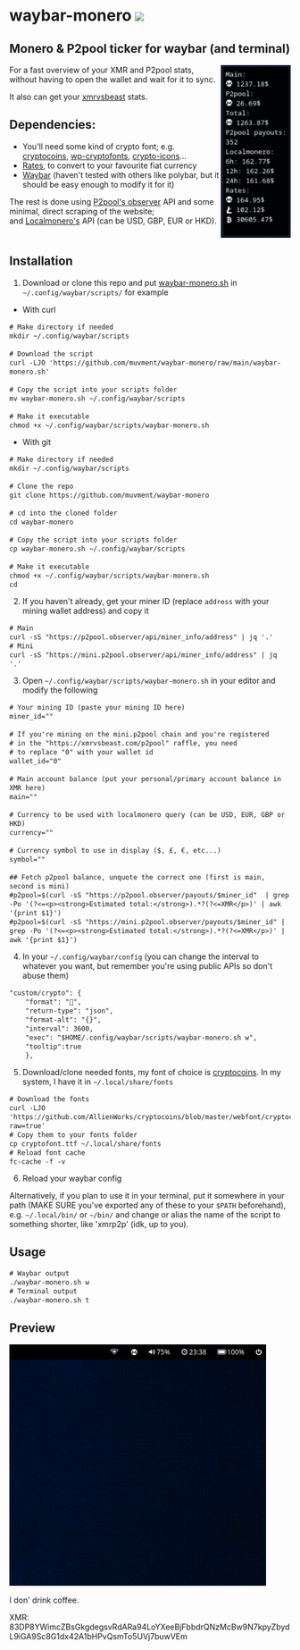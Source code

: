 # waybar-monero ![](https://www.getmonero.org/meta/favicon-32x32.png)

## Monero &amp; P2pool ticker for waybar (and terminal)

<img src="example/example.png" align="right" width="125px"/>

For a fast overview of your XMR and P2pool stats, without having to open the wallet and wait for it to sync.

It also can get your [xmrvsbeast](https://xmrvsbeast.com/p2pool/) stats.

## Dependencies:
- You'll need some kind of crypto font; e.g. [cryptocoins](https://github.com/AllienWorks/cryptocoins/blob/master/webfont/cryptocoins.ttf), [wp-cryptofonts](https://github.com/evgrezanov/wp-cryptofonts/blob/5e598eba70798f20af6970e3c256ff06cbfe88a9/asset/fonts/cryptofont.ttf), [crypto-icons](https://github.com/guardaco/crypto-icons/blob/3f0ddf1352afe40269e4519c4cde6ed4a60a7350/fonts/coins.ttf)...
- [Rates](https://github.com/lunush/rates), to convert to your favourite fiat currency
- [Waybar](https://github.com/Alexays/Waybar) (haven't tested with others like polybar, but it should be easy enough to modify it for it)

The rest is done using [P2pool's observer](https://p2pool.observer/api) API and some minimal, direct scraping of the website;  
and [Localmonero's](https://localmonero.co/web/ticker?currencyCode=USD) API (can be USD, GBP, EUR or HKD).
<br clear="right"/>

## Installation

1. Download or clone this repo and put [waybar-monero.sh](https://github.com/muvment/waybar-monero/raw/main/waybar-monero.sh) in `~/.config/waybar/scripts/` for example

- With curl
```
# Make directory if needed
mkdir ~/.config/waybar/scripts

# Download the script
curl -LJO 'https://github.com/muvment/waybar-monero/raw/main/waybar-monero.sh'

# Copy the script into your scripts folder
mv waybar-monero.sh ~/.config/waybar/scripts

# Make it executable
chmod +x ~/.config/waybar/scripts/waybar-monero.sh
```

- With git
```
# Make directory if needed
mkdir ~/.config/waybar/scripts

# Clone the repo
git clone https://github.com/muvment/waybar-monero

# cd into the cloned folder
cd waybar-monero

# Copy the script into your scripts folder
cp waybar-monero.sh ~/.config/waybar/scripts

# Make it executable
chmod +x ~/.config/waybar/scripts/waybar-monero.sh
cd
```
2. If you haven't already, get your miner ID (replace `address` with your mining wallet address) and copy it
```
# Main
curl -sS "https://p2pool.observer/api/miner_info/address" | jq '.'
# Mini
curl -sS "https://mini.p2pool.observer/api/miner_info/address" | jq '.'
```

3. Open `~/.config/waybar/scripts/waybar-monero.sh` in your editor and modify the following
```
# Your mining ID (paste your mining ID here)
miner_id=""

# If you're mining on the mini.p2pool chain and you're registered
# in the "https://xmrvsbeast.com/p2pool" raffle, you need
# to replace "0" with your wallet id
wallet_id="0"

# Main account balance (put your personal/primary account balance in XMR here)
main=""

# Currency to be used with localmonero query (can be USD, EUR, GBP or HKD)
currency=""

# Currency symbol to use in display ($, £, €, etc...)
symbol=""

## Fetch p2pool balance, unquote the correct one (first is main, second is mini)
#p2pool=$(curl -sS "https://p2pool.observer/payouts/$miner_id"  | grep -Po '(?<=<p><strong>Estimated total:</strong>).*?(?<=XMR</p>)' | awk '{print $1}')
#p2pool=$(curl -sS "https://mini.p2pool.observer/payouts/$miner_id" | grep -Po '(?<=<p><strong>Estimated total:</strong>).*?(?<=XMR</p>)' | awk '{print $1}')
```
4. In your `~/.config/waybar/config` (you can change the interval to whatever you want, but remember you're using public APIs so don't abuse them)
```    
"custom/crypto": {
    "format": "",
    "return-type": "json",
    "format-alt": "{}",
    "interval": 3600,
    "exec": "$HOME/.config/waybar/scripts/waybar-monero.sh w",
    "tooltip":true
    },
```
5. Download/clone needed fonts, my font of choice is [cryptocoins](https://github.com/AllienWorks/cryptocoins/blob/master/webfont/cryptocoins.ttf). In my system, I have it in `~/.local/share/fonts`
```
# Download the fonts
curl -LJO 'https://github.com/AllienWorks/cryptocoins/blob/master/webfont/cryptocoins.ttf?raw=true'
# Copy them to your fonts folder
cp cryptofont.ttf ~/.local/share/fonts
# Reload font cache
fc-cache -f -v
```
6. Reload your waybar config

Alternatively, if you plan to use it in your terminal, put it somewhere in your path (MAKE SURE you've exported any of these to your `$PATH` beforehand), e.g. `~/.local/bin/` or `~/bin/` and change or alias the name of the script to something shorter, like 'xmrp2p' (idk, up to you).


## Usage
```
# Waybar output
./waybar-monero.sh w
# Terminal output
./waybar-monero.sh t
```


## Preview

![](example/example.gif)

I don' drink coffee.

XMR: 83DP8YWimcZBsGkgdegsvRdARa94LoYXeeBjFbbdrQNzMcBw9N7kpyZbydL9iGA9Sc8G1dx42A1bHPvQsmTo5UVj7buwVEm
